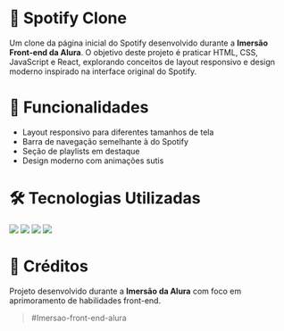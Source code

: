 # 🎵 Spotify Clone

Um clone da página inicial do Spotify desenvolvido durante a **Imersão Front-end da Alura**. O objetivo deste projeto é praticar HTML, CSS, JavaScript e React, explorando conceitos de layout responsivo e design moderno inspirado na interface original do Spotify.

# 🚀 Funcionalidades
- Layout responsivo para diferentes tamanhos de tela
- Barra de navegação semelhante à do Spotify
- Seção de playlists em destaque
- Design moderno com animações sutis

# 🛠️ Tecnologias Utilizadas
<img src="https://img.shields.io/badge/HTML5-E34F26?style=for-the-badge&logo=html5&logoColor=white"/> <img src="https://img.shields.io/badge/CSS3-1572B6?style=for-the-badge&logo=css3&logoColor=white"/> <img src="https://img.shields.io/badge/JavaScript-323330?style=for-the-badge&logo=javascript&logoColor=F7DF1E"/> <img src="https://img.shields.io/badge/React-20232A?style=for-the-badge&logo=react&logoColor=61DAFB"/>


# 🙌 Créditos
Projeto desenvolvido durante a **Imersão da Alura** com foco em aprimoramento de habilidades front-end. 
>#Imersao-front-end-alura